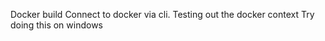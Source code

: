 Docker build
Connect to docker via cli.
    Testing out the docker context
    Try doing this on windows
